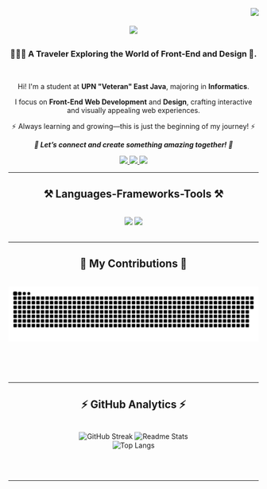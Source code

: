 <img
  align="right"
  src="https://visitor-badge.laobi.icu/badge?page_id=dickyhaa.12&left_color=black&right_color=blue"
/>

<h1 align="center">
  <img
    src="https://readme-typing-svg.herokuapp.com/?font=Righteous&size=35&center=true&vCenter=true&width=500&height=70&duration=4000&lines=Hi+There!+👋;+I'm+M+Dicky+Haikal+Aly!;"
  />
</h1>

<h3 align="center">👨🏻‍💻 A Traveler Exploring the World of Front-End and Design 🎨.</h3>


<br />

<div align="center">
  
  Hi! I'm a student at **UPN "Veteran" East Java**, majoring in **Informatics**.
  
  I focus on **Front-End Web Development** and **Design**, crafting interactive and visually appealing web experiences.
  
  ⚡ Always learning and growing—this is just the beginning of my journey! ⚡ 

  ***🚀 Let’s connect and create something amazing together! 🚀***
</div>

<div align="center">
  <a href="mailto:dickyhaikal12@gmail.com">
    <img src="https://img.shields.io/badge/Gmail-333333?style=for-the-badge&logo=gmail&logoColor=red" />
  </a>
  <a href="https://www.linkedin.com/in/m-dicky-haikal-aly-53768528b/"
    target="_blank" >
    <img src="https://img.shields.io/badge/LinkedIn-0077B5?style=for-the-badge&logo=linkedin&logoColor=white"
      target="_blank" />
  </a>
  <a href="https://instagram.com/dickyhaa12" target="_blank">
    <img src="https://img.shields.io/badge/Instagram-E4405F?style=for-the-badge&logo=instagram&logoColor=white"
      target="_blank" />
  </a>
</div>

<hr />

<h2 align="center">⚒️ Languages-Frameworks-Tools ⚒️</h2>
<br />
<div align="center">
  <img
    src="https://skillicons.dev/icons?i=html,css,javascript,py,c,cpp,mysql,bash"
  />
  <img
    src="https://skillicons.dev/icons?i=github,figma,git,linux,vscode"
  /><br />
</div>

<br />
<hr />

<div align="center">
  <h2>🐍 My Contributions 🐍</h2>
  <br />
  <img
    alt="Generate snake animations"
    src="https://raw.githubusercontent.com/dickyhaa/dickyhaa/output/github-contribution-grid-snake.svg"
  />

  <br /><br /><br />
</div>

<hr />

<h2 align="center">⚡ GitHub Analytics ⚡</h2>
<br />
<div align="center">
  <img
    width="390"
    src="https://streak-stats.demolab.com?user=dickyhaa&theme=tokyonight&border_radius=5&short_numbers=true&mode=weekly"
    alt="GitHub Streak"
  />
  <img
    width="390"
    src="https://github-readme-stats.vercel.app/api?username=dickyhaa&theme=tokyonight&show_icons=true&hide_border=false&count_private=true"
    alt="Readme Stats"
  />
  <br />
  <img
    width="325"
    align="center"
    src="https://github-readme-stats.vercel.app/api/top-langs/?username=dickyhaa&theme=tokyonight&show_icons=true&hide_border=false&layout=compact"
    alt="Top Langs"
  />
</div>

<br /><br />

<hr />

<br />
